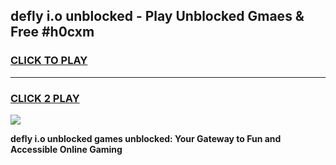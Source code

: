 
## defly i.o unblocked - Play Unblocked Gmaes & Free #h0cxm
<h3>
<a href="https://news.freeplayer.one?title=defly_i.o_unblocked&ref=24F">CLICK TO PLAY</a></h3>
<hr>

<h3>
<a href="https://news.freeplayer.one?title=defly_i.o_unblocked&ref=24F">CLICK 2 PLAY</a>
  
</h3>

<a href="https://news.freeplayer.one?title=defly_i.o_unblocked&ref=24F/"><img src="https://clearcache.store/games.png"></a>


**defly i.o unblocked games unblocked: Your Gateway to Fun and Accessible Online Gaming**
